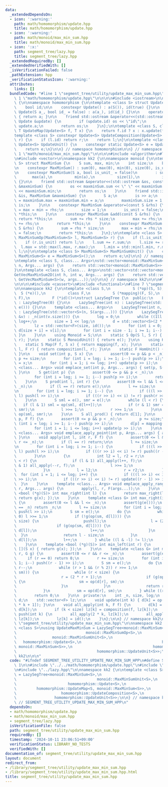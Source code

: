 ```yaml
---
data:
  _extendedDependsOn:
  - icon: ':warning:'
    path: math/homomorphism/update.hpp
    title: math/homomorphism/update.hpp
  - icon: ':warning:'
    path: math/monoid/max_min_sum.hpp
    title: math/monoid/max_min_sum.hpp
  - icon: ':x:'
    path: segment_tree/lazy.hpp
    title: segment_tree/lazy.hpp
  _extendedRequiredBy: []
  _extendedVerifiedWith: []
  _isVerificationFailed: false
  _pathExtension: hpp
  _verificationStatusIcon: ':warning:'
  attributes:
    links: []
  bundledCode: "#line 1 \"segment_tree/utility/update_max_min_sum.hpp\"\n\n\n\n#line\
    \ 1 \"math/homomorphism/update.hpp\"\n\n\n\n#include <iostream>\n\nnamespace kk2\
    \ {\n\nnamespace homomorphism {\n\ntemplate <class S> struct Update {\n    S a;\n\
    \    bool id;\n\n    constexpr Update() : a(S()), id(true) {}\n\n    constexpr\
    \ Update(S a_, bool id_ = false) : a(a_), id(id_) {}\n\n    operator S() const\
    \ { return a; }\n\n    friend std::ostream &operator<<(std::ostream &os, const\
    \ Update &update) {\n        if (update.id) os << \"id\";\n        else os <<\
    \ update.a;\n        return os;\n    }\n};\n\ntemplate <class S, class T> constexpr\
    \ T UpdateMap(Update<S> f, T x) {\n    return f.id ? x : x.update(f.a);\n}\n\n\
    template <class S> constexpr Update<S> UpdateComposition(Update<S> l, Update<S>\
    \ r) {\n    if (l.id) return r;\n    return l;\n}\n\ntemplate <class S> constexpr\
    \ Update<S> UpdateUnit() {\n    constexpr static Update<S> e = Update<S>();\n\
    \    return e;\n}\n\n} // namespace homomorphism\n\n} // namespace kk2\n\n\n#line\
    \ 1 \"math/monoid/max_min_sum.hpp\"\n\n\n\n#include <algorithm>\n#line 6 \"math/monoid/max_min_sum.hpp\"\
    \n#include <vector>\n\nnamespace kk2 {\n\nnamespace monoid {\n\ntemplate <class\
    \ S> struct MaxMinSum {\n    S sum, max, min;\n    int size;\n    bool is_unit;\n\
    \n    constexpr MaxMinSum() : sum(0), max(0), min(0), size(0), is_unit(true) {}\n\
    \n    constexpr MaxMinSum(S a, bool is_unit_ = false)\n        : sum(a),\n   \
    \       max(a),\n          min(a),\n          size(1),\n          is_unit(is_unit_)\
    \ {}\n\n    friend std::ostream &operator<<(std::ostream &os, const MaxMinSum\
    \ &maxminSum) {\n        os << maxminSum.sum << \" \" << maxminSum.max << \" \"\
    \ << maxminSum.min;\n        return os;\n    }\n\n    friend std::istream &operator>>(std::istream\
    \ &is, MaxMinSum &maxminSum) {\n        S a;\n        is >> a;\n        maxminSum.sum\
    \ = maxminSum.max = maxminSum.min = a;\n        maxminSum.size = 1;\n        return\
    \ is;\n    }\n\n    constexpr MaxMinSum &operator=(const S &rhs) {\n        sum\
    \ = max = min = rhs;\n        size = 1;\n        is_unit = false;\n        return\
    \ *this;\n    }\n\n    constexpr MaxMinSum &add(const S &rhs) {\n        if (is_unit)\
    \ return *this;\n        sum += rhs * size;\n        max += rhs;\n        min\
    \ += rhs;\n        return *this;\n    }\n\n    constexpr MaxMinSum &update(const\
    \ S &rhs) {\n        sum = rhs * size;\n        max = min = rhs;\n        is_unit\
    \ = false;\n        return *this;\n    }\n};\n\ntemplate <class S> constexpr MaxMinSum<S>\
    \ MaxMinSumOp(MaxMinSum<S> l, MaxMinSum<S> r) {\n    if (l.is_unit) return r;\n\
    \    if (r.is_unit) return l;\n    l.sum += r.sum;\n    l.size += r.size;\n  \
    \  l.max = std::max(l.max, r.max);\n    l.min = std::min(l.min, r.min);\n    return\
    \ l;\n}\n\ntemplate <class S> MaxMinSum<S> MaxMinSumUnit() {\n    constexpr static\
    \ MaxMinSum<S> e = MaxMinSum<S>();\n    return e;\n}\n\n} // namespace monoid\n\
    \ntemplate <class S, class... Args>\nstd::vector<monoid::MaxMinSum<S>> GetVecMaxMinSum(int\
    \ n, Args... args) {\n    return std::vector<monoid::MaxMinSum<S>>(n, monoid::MaxMinSum<S>(args...));\n\
    }\n\ntemplate <class S, class... Args>\nstd::vector<std::vector<monoid::MaxMinSum<S>>>\n\
    GetVecMaxMinSum2D(int h, int w, Args... args) {\n    return std::vector<std::vector<monoid::MaxMinSum<S>>>(h,\
    \ GetVecMaxMinSum<S>(w, args...));\n}\n\n} // namespace kk2\n\n\n#line 1 \"segment_tree/lazy.hpp\"\
    \n\n\n\n#include <cassert>\n#include <functional>\n#line 7 \"segment_tree/lazy.hpp\"\
    \n\nnamespace kk2 {\n\ntemplate <class S,\n          S (*op)(S, S),\n        \
    \  S (*e)(),\n          class F,\n          S (*mapping)(F, S),\n          F (*composition)(F,\
    \ F),\n          F (*id)()>\nstruct LazySegTree {\n  public:\n    LazySegTree()\
    \ : LazySegTree(0) {}\n\n    LazySegTree(int n) : LazySegTree(std::vector<S>(n,\
    \ e())) {}\n\n    template <class... Args>\n    LazySegTree(int n, Args... args)\
    \ : LazySegTree(std::vector<S>(n, S(args...))) {}\n\n    LazySegTree(const std::vector<S>\
    \ &v) : _n(int(v.size())) {\n        log = 0;\n        while ((1ll << log) < _n)\
    \ log++;\n        size = 1 << log;\n        d = std::vector<S>(2 * size, e());\n\
    \        lz = std::vector<F>(size, id());\n        for (int i = 0; i < _n; i++)\
    \ d[size + i] = v[i];\n        for (int i = size - 1; i >= 1; i--) { update(i);\
    \ }\n    }\n\n    using Monoid = S;\n\n    static S Op(S l, S r) { return op(l,\
    \ r); }\n\n    static S MonoidUnit() { return e(); }\n\n    using Hom = F;\n\n\
    \    static S Map(F f, S x) { return mapping(f, x); }\n\n    static F Composition(F\
    \ l, F r) { return composition(l, r); }\n\n    static F HomUnit() { return id();\
    \ }\n\n    void set(int p, S x) {\n        assert(0 <= p && p < _n);\n       \
    \ p += size;\n        for (int i = log; i >= 1; i--) push(p >> i);\n        d[p]\
    \ = x;\n        for (int i = 1; i <= log; i++) update(p >> i);\n    }\n\n    template\
    \ <class... Args> void emplace_set(int p, Args... args) { set(p, S(args...));\
    \ }\n\n    S get(int p) {\n        assert(0 <= p && p < _n);\n        p += size;\n\
    \        for (int i = log; i >= 1; i--) push(p >> i);\n        return d[p];\n\
    \    }\n\n    S prod(int l, int r) {\n        assert(0 <= l && l <= r && r <=\
    \ _n);\n        if (l == r) return e();\n\n        l += size;\n        r += size;\n\
    \n        for (int i = log; i >= 1; i--) {\n            if (((l >> i) << i) !=\
    \ l) push(l >> i);\n            if (((r >> i) << i) != r) push(r >> i);\n    \
    \    }\n\n        S sml = e(), smr = e();\n        while (l < r) {\n         \
    \   if (l & 1) sml = op(sml, d[l++]);\n            if (r & 1) smr = op(d[--r],\
    \ smr);\n            l >>= 1;\n            r >>= 1;\n        }\n\n        return\
    \ op(sml, smr);\n    }\n\n    S all_prod() { return d[1]; }\n\n    void apply(int\
    \ p, F f) {\n        assert(0 <= p && p < _n);\n        p += size;\n        for\
    \ (int i = log; i >= 1; i--) push(p >> i);\n        d[p] = mapping(f, d[p]);\n\
    \        for (int i = 1; i <= log; i++) update(p >> i);\n    }\n\n    template\
    \ <class... Args> void emplace_apply_point(int p, Args... args) { apply(p, F(args...));\
    \ }\n\n    void apply(int l, int r, F f) {\n        assert(0 <= l && l <= r &&\
    \ r <= _n);\n        if (l == r) return;\n\n        l += size;\n        r += size;\n\
    \n        for (int i = log; i >= 1; i--) {\n            if (((l >> i) << i) !=\
    \ l) push(l >> i);\n            if (((r >> i) << i) != r) push((r - 1) >> i);\n\
    \        }\n\n        {\n            int l2 = l, r2 = r;\n            while (l\
    \ < r) {\n                if (l & 1) all_apply(l++, f);\n                if (r\
    \ & 1) all_apply(--r, f);\n                l >>= 1;\n                r >>= 1;\n\
    \            }\n            l = l2;\n            r = r2;\n        }\n\n      \
    \  for (int i = 1; i <= log; i++) {\n            if (((l >> i) << i) != l) update(l\
    \ >> i);\n            if (((r >> i) << i) != r) update((r - 1) >> i);\n      \
    \  }\n    }\n\n    template <class... Args> void emplace_apply_range(int l, int\
    \ r, Args... args) {\n        apply(l, r, F(args...));\n    }\n\n    template\
    \ <bool (*g)(S)> int max_right(int l) {\n        return max_right(l, [](S x) {\
    \ return g(x); });\n    }\n\n    template <class G> int max_right(int l, G g)\
    \ {\n        assert(0 <= l && l <= _n);\n        assert(g(e()));\n        if (l\
    \ == _n) return _n;\n        l += size;\n        for (int i = log; i >= 1; i--)\
    \ push(l >> i);\n        S sm = e();\n        do {\n            while (l % 2 ==\
    \ 0) l >>= 1;\n            if (!g(op(sm, d[l]))) {\n                while (l <\
    \ size) {\n                    push(l);\n                    l = (2 * l);\n  \
    \                  if (g(op(sm, d[l]))) {\n                        sm = op(sm,\
    \ d[l]);\n                        l++;\n                    }\n              \
    \  }\n                return l - size;\n            }\n            sm = op(sm,\
    \ d[l]);\n            l++;\n        } while ((l & -l) != l);\n        return _n;\n\
    \    }\n\n    template <bool (*g)(S)> int min_left(int r) {\n        return min_left(r,\
    \ [](S x) { return g(x); });\n    }\n\n    template <class G> int min_left(int\
    \ r, G g) {\n        assert(0 <= r && r <= _n);\n        assert(g(e()));\n   \
    \     if (r == 0) return 0;\n        r += size;\n        for (int i = log; i >=\
    \ 1; i--) push((r - 1) >> i);\n        S sm = e();\n        do {\n           \
    \ r--;\n            while (r > 1 && (r % 2)) r >>= 1;\n            if (!g(op(d[r],\
    \ sm))) {\n                while (r < size) {\n                    push(r);\n\
    \                    r = (2 * r + 1);\n                    if (g(op(d[r], sm)))\
    \ {\n                        sm = op(d[r], sm);\n                        r--;\n\
    \                    }\n                }\n                return r + 1 - size;\n\
    \            }\n            sm = op(d[r], sm);\n        } while ((r & -r) != r);\n\
    \        return 0;\n    }\n\n  private:\n    int _n, size, log;\n    std::vector<S>\
    \ d;\n    std::vector<F> lz;\n\n    void update(int k) { d[k] = op(d[2 * k], d[2\
    \ * k + 1]); }\n\n    void all_apply(int k, F f) {\n        d[k] = mapping(f,\
    \ d[k]);\n        if (k < size) lz[k] = composition(f, lz[k]);\n    }\n\n    void\
    \ push(int k) {\n        all_apply(2 * k, lz[k]);\n        all_apply(2 * k + 1,\
    \ lz[k]);\n        lz[k] = id();\n    }\n};\n\n} // namespace kk2\n\n\n#line 7\
    \ \"segment_tree/utility/update_max_min_sum.hpp\"\n\nnamespace kk2 {\n\ntemplate\
    \ <class S>\nusing UpdateMaxMinSum = LazySegTree<monoid::MaxMinSum<S>,\n     \
    \                               monoid::MaxMinSumOp<S>,\n                    \
    \                monoid::MaxMinSumUnit<S>,\n                                 \
    \   homomorphism::Update<S>,\n                                    homomorphism::UpdateMap<S,\
    \ monoid::MaxMinSum<S>>,\n                                    homomorphism::UpdateComposition<S>,\n\
    \                                    homomorphism::UpdateUnit<S>>;\n\n} // namespace\
    \ kk2\n\n\n"
  code: "#ifndef SEGMENT_TREE_UTILITY_UPDATE_MAX_MIN_SUM_HPP\n#define SEGMENT_TREE_UTILITY_UPDATE_MAX_MIN_SUM_HPP\
    \ 1\n\n#include \"../../math/homomorphism/update.hpp\"\n#include \"../../math/monoid/max_min_sum.hpp\"\
    \n#include \"../lazy.hpp\"\n\nnamespace kk2 {\n\ntemplate <class S>\nusing UpdateMaxMinSum\
    \ = LazySegTree<monoid::MaxMinSum<S>,\n                                    monoid::MaxMinSumOp<S>,\n\
    \                                    monoid::MaxMinSumUnit<S>,\n             \
    \                       homomorphism::Update<S>,\n                           \
    \         homomorphism::UpdateMap<S, monoid::MaxMinSum<S>>,\n                \
    \                    homomorphism::UpdateComposition<S>,\n                   \
    \                 homomorphism::UpdateUnit<S>>;\n\n} // namespace kk2\n\n#endif\
    \ // SEGMENT_TREE_UTILITY_UPDATE_MAX_MIN_SUM_HPP\n"
  dependsOn:
  - math/homomorphism/update.hpp
  - math/monoid/max_min_sum.hpp
  - segment_tree/lazy.hpp
  isVerificationFile: false
  path: segment_tree/utility/update_max_min_sum.hpp
  requiredBy: []
  timestamp: '2024-10-11 23:06:51+09:00'
  verificationStatus: LIBRARY_NO_TESTS
  verifiedWith: []
documentation_of: segment_tree/utility/update_max_min_sum.hpp
layout: document
redirect_from:
- /library/segment_tree/utility/update_max_min_sum.hpp
- /library/segment_tree/utility/update_max_min_sum.hpp.html
title: segment_tree/utility/update_max_min_sum.hpp
---
```

